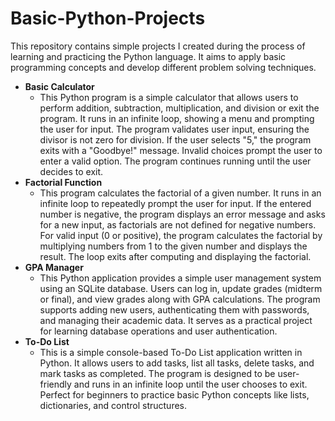 # Basic-Python-Projects
 This repository contains simple projects I created during the process of learning and practicing the Python language. It aims to apply basic programming concepts and develop different problem solving techniques.

- **Basic Calculator**
  *  This Python program is a simple calculator that allows users to perform addition, subtraction, multiplication, and division or exit the program. It runs in an infinite loop, showing a menu and prompting the user for input. The program validates user input, ensuring the divisor is not zero for division. If the user selects "5," the program exits with a "Goodbye!" message. Invalid choices prompt the user to enter a valid option. The program continues running until the user decides to exit.
- **Factorial Function**
  * This program calculates the factorial of a given number. It runs in an infinite loop to repeatedly prompt the user for input. If the entered number is negative, the program displays an error message and asks for a new input, as factorials are not defined for negative numbers. For valid input (0 or positive), the program calculates the factorial by multiplying numbers from 1 to the given number and displays the result. The loop exits after computing and displaying the factorial.
- **GPA Manager**
  * This Python application provides a simple user management system using an SQLite database. Users can log in, update grades (midterm or final), and view grades along with GPA calculations. The program supports adding new users, authenticating them with passwords, and managing their academic data. It serves as a practical project for learning database operations and user authentication.
- **To-Do List**
  * This is a simple console-based To-Do List application written in Python. It allows users to add tasks, list all tasks, delete tasks, and mark tasks as completed. The program is designed to be user-friendly and runs in an infinite loop until the user chooses to exit. Perfect for beginners to practice basic Python concepts like lists, dictionaries, and control structures.
